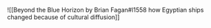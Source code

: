 ![[Beyond the Blue Horizon by Brian Fagan#l1558 how Egyptian ships changed because of cultural diffusion]]